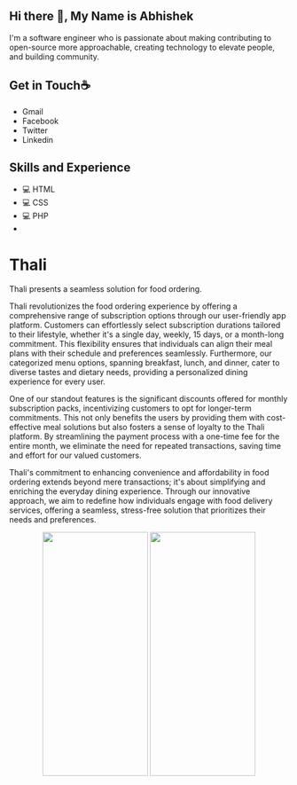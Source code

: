 ## **Hi there 👋, My Name is Abhishek**
I'm a software engineer who is passionate about making contributing to open-source more approachable, creating technology to elevate people, and building community.

## **Get in Touch☕** 
* Gmail
* Facebook
* Twitter
* Linkedin

## **Skills and Experience**
* 💻 HTML
* 💻 CSS
* 💻 PHP
* 
# Thali
Thali presents a seamless solution for food ordering.

Thali revolutionizes the food ordering experience by offering a comprehensive range of subscription options through our user-friendly app platform. Customers can effortlessly select subscription durations tailored to their lifestyle, whether it's a single day, weekly, 15 days, or a month-long commitment. This flexibility ensures that individuals can align their meal plans with their schedule and preferences seamlessly. Furthermore, our categorized menu options, spanning breakfast, lunch, and dinner, cater to diverse tastes and dietary needs, providing a personalized dining experience for every user.

One of our standout features is the significant discounts offered for monthly subscription packs, incentivizing customers to opt for longer-term commitments. This not only benefits the users by providing them with cost-effective meal solutions but also fosters a sense of loyalty to the Thali platform. By streamlining the payment process with a one-time fee for the entire month, we eliminate the need for repeated transactions, saving time and effort for our valued customers.

Thali's commitment to enhancing convenience and affordability in food ordering extends beyond mere transactions; it's about simplifying and enriching the everyday dining experience. Through our innovative approach, we aim to redefine how individuals engage with food delivery services, offering a seamless, stress-free solution that prioritizes their needs and preferences.

<div align="center">
<img src="https://github.com/0virusdetect/sathi/assets/47599266/07318def-a406-442d-9f7a-ca47e7947ae9" width="190" height="440">
<img src="https://github.com/0virusdetect/sathi/assets/47599266/7183f109-2750-49fa-a825-146613c6e91f" width="190" height="440">
</div>
